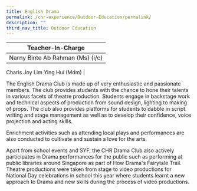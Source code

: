 ```yaml
---
title: English Drama
permalink: /chr-experience/Outdoor-Education/permalink/
description: ""
third_nav_title: Outdoor Education
---
```

| Teacher-In-Charge |
| -------- | 
| Narny Binte Ab Rahman (Ms) (i/c)
Charis Joy Lim Ying Hui (Mdm) 
|


The English Drama Club is made up of very enthusiastic and passionate members. The club provides students with the chance to hone their talents in various facets of theatre production. Students engage in backstage work and technical aspects of production from sound design, lighting to making of props. The club also provides platforms for students to dabble in script writing and stage management as well as to develop their confidence, voice projection and acting skills.

Enrichment activities such as attending local plays and performances are also conducted to cultivate and sustain a love for the arts. 

Apart from school events and SYF, the CHR Drama Club also actively participates in Drama performances for the public such as performing at public libraries around Singapore as part of How Drama's Fairytale Trail.
Theatre productions were taken from stage to video productions for National Day celebrations in school this year where students learnt a new approach to Drama and new skills during the process of video productions.   
